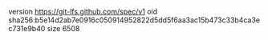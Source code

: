 version https://git-lfs.github.com/spec/v1
oid sha256:b5e14d2ab7e0916c050914952822d5dd5f6aa3ac15b473c33b4ca3ec731e9b40
size 6508
